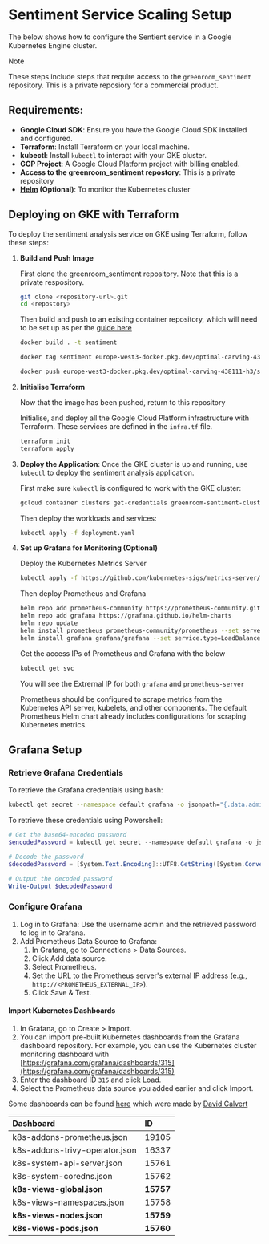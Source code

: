 # Sentiment Service Scaling Setup

The below shows how to configure the Sentient service in a Google Kubernetes Engine cluster.

> [!NOTE] 
> These steps include steps that require access to the `greenroom_sentiment` repository.
> This is a private reposiory for a commercial product.   

## Requirements:
- **Google Cloud SDK**: Ensure you have the Google Cloud SDK installed and configured.
- **Terraform**: Install Terraform on your local machine.
- **kubectl**: Install `kubectl` to interact with your GKE cluster.
- **GCP Project**: A Google Cloud Platform project with billing enabled.
- **Access to the greenroom_sentiment repostory**: This is a private repository
- **[Helm](https://helm.sh/docs/intro/install/) (Optional)**: To monitor the Kubernetes cluster

## Deploying on GKE with Terraform

To deploy the sentiment analysis service on GKE using Terraform, follow these steps:

1. **Build and Push Image**

    First clone the greenroom_sentiment repository. Note that this is a private respository. 

    ```bash
    git clone <repository-url>.git
    cd <repostory>
    ```

    Then build and push to an existing container repository, which will need to be set up as per the [guide here](https://cloud.google.com/artifact-registry/docs/repositories/create-repos#create-console)
    ```bash
    docker build . -t sentiment
    
    docker tag sentiment europe-west3-docker.pkg.dev/optimal-carving-438111-h3/s3p-gcp-k8s/greenroom-sentiment:latest
    
    docker push europe-west3-docker.pkg.dev/optimal-carving-438111-h3/s3p-gcp-k8s/greenroom-sentiment:latest
    ```

2. **Initialise Terraform** 

    Now that the image has been pushed, return to this repository

    Initialise, and deploy all the Google Cloud Platform infrastructure with Terraform. These services are defined in the `infra.tf` file.

    ```sh
    terraform init
    terraform apply
    ```

2. **Deploy the Application**: Once the GKE cluster is up and running, use `kubectl` to deploy the sentiment analysis application.
    
    First make sure `kubectl` is configured to work with the GKE cluster:

    ```bash
    gcloud container clusters get-credentials greenroom-sentiment-cluster --region europe-west4-a
    ```

    Then deploy the workloads and services:

    ```sh
    kubectl apply -f deployment.yaml
    ```

3. **Set up Grafana for Monitoring (Optional)**

    Deploy the Kubernetes Metrics Server

    ```bash
    kubectl apply -f https://github.com/kubernetes-sigs/metrics-server/releases/latest/download/components.yaml
    ```

    Then deploy Prometheus and Grafana
    ```bash
    helm repo add prometheus-community https://prometheus-community.github.io/helm-charts
    helm repo add grafana https://grafana.github.io/helm-charts
    helm repo update
    helm install prometheus prometheus-community/prometheus --set server.service.type=LoadBalancer
    helm install grafana grafana/grafana --set service.type=LoadBalancer
    ```

    Get the access IPs of Prometheus and Grafana with the below

    ```bash
    kubectl get svc
    ``` 

    You will see the Extrernal IP for both `grafana` and `prometheus-server`


    Prometheus should be configured to scrape metrics from the Kubernetes API server, kubelets, and other components. The default Prometheus Helm chart already includes configurations for scraping Kubernetes metrics.

## Grafana Setup

### Retrieve Grafana Credentials

To retrieve the Grafana credentials using bash:
```bash
kubectl get secret --namespace default grafana -o jsonpath="{.data.admin-password}" | base64 --decode
```

To retrieve these credentials using Powershell:

```powershell
# Get the base64-encoded password
$encodedPassword = kubectl get secret --namespace default grafana -o jsonpath="{.data.admin-password}"

# Decode the password
$decodedPassword = [System.Text.Encoding]::UTF8.GetString([System.Convert]::FromBase64String($encodedPassword))

# Output the decoded password
Write-Output $decodedPassword
```

### Configure Grafana

1. Log in to Grafana: Use the username admin and the retrieved password to log in to Grafana.
2. Add Prometheus Data Source to Grafana:
    1. In Grafana, go to Connections > Data Sources.
    2. Click Add data source.
    3. Select Prometheus.
    4. Set the URL to the Prometheus server's external IP address (e.g., ``http://<PROMETHEUS_EXTERNAL_IP>``).
    5. Click Save & Test.

#### Import Kubernetes Dashboards

1. In Grafana, go to Create > Import.
2. You can import pre-built Kubernetes dashboards from the Grafana dashboard repository. For example, you can use the Kubernetes cluster monitoring dashboard with [https://grafana.com/grafana/dashboards/315](https://grafana.com/grafana/dashboards/315)
3. Enter the dashboard ID `315` and click Load.
4. Select the Prometheus data source you added earlier and click Import.


Some dashboards can be found [here](https://github.com/dotdc/grafana-dashboards-kubernetes) which were made by [David Calvert](https://github.com/dotdc)

| Dashboard                          | ID    |
|:-----------------------------------|:------|
| k8s-addons-prometheus.json         | 19105 |
| k8s-addons-trivy-operator.json     | 16337 |
| k8s-system-api-server.json         | 15761 |
| k8s-system-coredns.json            | 15762 |
| **k8s-views-global.json**          | **15757** |
| k8s-views-namespaces.json          | 15758 |
| **k8s-views-nodes.json**           | **15759** |
| **k8s-views-pods.json**            | **15760** |